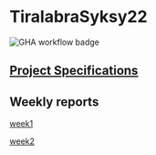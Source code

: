 # TiralabraSyksy22
![GHA workflow badge](https://github.com/stenbra/ohutvarasto/workflows/CI/badge.svg)
## [Project Specifications](https://raw.githubusercontent.com/stenbra/TiralabraSyksy22/main/Documentation/Project%20Specification.pdf)
## Weekly reports
   [week1](https://raw.githubusercontent.com/stenbra/TiralabraSyksy22/blob/main/Documentation/Week%201%20report.pdf)
   
   [week2](https://raw.githubusercontent.com/stenbra/TiralabraSyksy22/main/Documentation/Week%20report%202.pdf)
